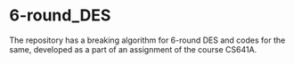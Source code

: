 # 6-round_DES
The repository has a breaking algorithm for 6-round DES and codes for the same, developed as a part of an assignment of the course CS641A.
